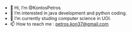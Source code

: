 - 👋 Hi, I’m @KontosPetros
- 👀 I’m interested in java development and python coding.
- 🌱 I’m currently studing computer science in UOI.
- 📫 How to reach me : petros.kon37@gmail.com

<!---
KontosPetros/KontosPetros is a ✨ special ✨ repository because its `README.md` (this file) appears on your GitHub profile.
You can click the Preview link to take a look at your changes.
--->

